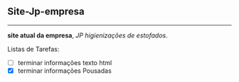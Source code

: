 ## Site-Jp-empresa
***
 **site atual da empresa**, *JP higienizações de estofados*.

 Listas de Tarefas:

- [ ] terminar informações texto html
- [x] terminar informações Pousadas
